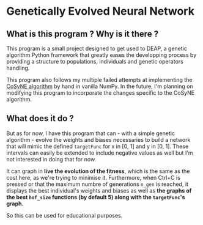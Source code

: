# Genetically Evolved Neural Network

## What is this program ? Why is it there ?
This program is a small project designed to get used to DEAP, a genetic algorithm Python framework that greatly eases the developping process by providing a structure to populations, individuals and genetic operators handling.

This program also follows my multiple failed attempts at implementing the [CoSyNE algorithm](https://github.com/sam1902/CoSyNEPy) by hand in vanilla NumPy. In the future, I'm planning on modifying this program to incorporate the changes specific to the CoSyNE algorithm.


## What does it do ?
But as for now, I have this program that can - with a simple genetic algorithm - evolve the weights and biases necessaries to build a network that will mimic the defined `targetFunc` for x in [0, 1] and y in [0, 1]. These intervals can easily be extended to include negative values as well but I'm not interested in doing that for now.

It can graph in **live the evolution of the fitness**, which is the same as the cost here, as we're trying to minimise it. Furthermore, when Ctrl+C is pressed or that the maximum numbre of generations `n_gen` is reached, it displays the best individual's weights and biases as well as **the graphs of the best `hof_size` functions (by default 5) along with the `targetFunc`'s graph.**


So this can be used for educational purposes.
